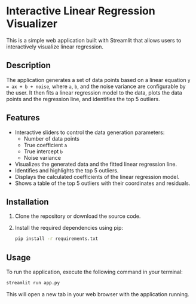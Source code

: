 # Interactive Linear Regression Visualizer

This is a simple web application built with Streamlit that allows users to interactively visualize linear regression.

## Description

The application generates a set of data points based on a linear equation `y = ax + b + noise`, where `a`, `b`, and the noise variance are configurable by the user. It then fits a linear regression model to the data, plots the data points and the regression line, and identifies the top 5 outliers.

## Features

-   Interactive sliders to control the data generation parameters:
    -   Number of data points
    -   True coefficient `a`
    -   True intercept `b`
    -   Noise variance
-   Visualizes the generated data and the fitted linear regression line.
-   Identifies and highlights the top 5 outliers.
-   Displays the calculated coefficients of the linear regression model.
-   Shows a table of the top 5 outliers with their coordinates and residuals.

## Installation

1.  Clone the repository or download the source code.
2.  Install the required dependencies using pip:

    ```bash
    pip install -r requirements.txt
    ```

## Usage

To run the application, execute the following command in your terminal:

```bash
streamlit run app.py
```

This will open a new tab in your web browser with the application running.
